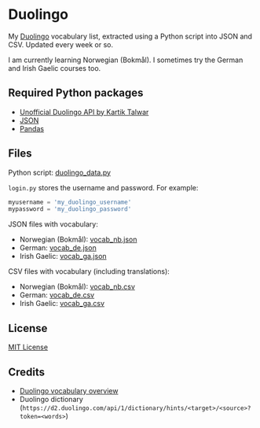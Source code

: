 # Duolingo

My [Duolingo](https://www.duolingo.com/) vocabulary list, extracted using a Python script into JSON and CSV. Updated every week or so. 

I am currently learning Norwegian (Bokmål). I sometimes try the German and Irish Gaelic courses too.

## Required Python packages

- [Unofficial Duolingo API by Kartik Talwar](https://github.com/KartikTalwar/Duolingo) 
- [JSON](https://docs.python.org/3/library/json.html)
- [Pandas](https://pandas.pydata.org/)

## Files

Python script: [duolingo_data.py](/duolingo_data.py)

`login.py` stores the username and password. For example:

```py
myusername = 'my_duolingo_username'
mypassword = 'my_duolingo_password'
```

JSON files with vocabulary:

- Norwegian (Bokmål): [vocab_nb.json](/vocab_nb.json)
- German: [vocab_de.json](/vocab_de.json)
- Irish Gaelic: [vocab_ga.json](/vocab_ga.json)

CSV files with vocabulary (including translations):

- Norwegian (Bokmål): [vocab_nb.csv](/vocab_nb.csv)
- German: [vocab_de.csv](/vocab_de.csv)
- Irish Gaelic: [vocab_ga.csv](/vocab_ga.csv)

## License

[MIT License](/LICENSE)

## Credits

- [Duolingo vocabulary overview](https://www.duolingo.com/vocabulary/overview)
- Duolingo dictionary (`https://d2.duolingo.com/api/1/dictionary/hints/<target>/<source>?token=<words>`)

